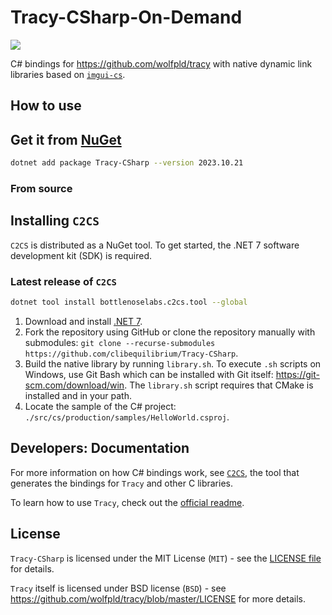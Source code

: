 # Tracy-CSharp-On-Demand

![](Header.png)

C# bindings for https://github.com/wolfpld/tracy with native dynamic link libraries based on [`imgui-cs`](https://github.com/bottlenoselabs/imgui-cs).

## How to use

## Get it from [NuGet](https://www.nuget.org/packages/Tracy-CSharp-On-Demand)

```bash
dotnet add package Tracy-CSharp --version 2023.10.21
```

### From source

## Installing `C2CS`

`C2CS` is distributed as a NuGet tool. To get started, the .NET 7 software development kit (SDK) is required.

### Latest release of `C2CS`

```bash
dotnet tool install bottlenoselabs.c2cs.tool --global 
```

1. Download and install [.NET 7](https://dotnet.microsoft.com/download).
2. Fork the repository using GitHub or clone the repository manually with submodules: `git clone --recurse-submodules https://github.com/clibequilibrium/Tracy-CSharp`.
3. Build the native library by running `library.sh`. To execute `.sh` scripts on Windows, use Git Bash which can be installed with Git itself: https://git-scm.com/download/win. The `library.sh` script requires that CMake is installed and in your path.
4. Locate the sample of the C# project: `./src/cs/production/samples/HelloWorld.csproj`.

## Developers: Documentation

For more information on how C# bindings work, see [`C2CS`](https://github.com/lithiumtoast/c2cs), the tool that generates the bindings for `Tracy` and other C libraries.

To learn how to use `Tracy`, check out the [official readme](https://github.com/wolfpld/tracy).

## License

`Tracy-CSharp` is licensed under the MIT License (`MIT`) - see the [LICENSE file](LICENSE) for details.

`Tracy` itself is licensed under BSD license (`BSD`) - see https://github.com/wolfpld/tracy/blob/master/LICENSE for more details.

